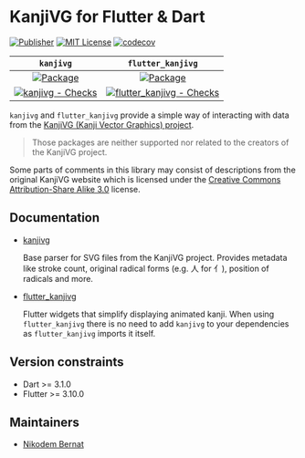 # KanjiVG for Flutter & Dart

[![Publisher](https://img.shields.io/pub/publisher/kanjivg.svg)](https://pub.dev/packages/kanjivg/publisher)
[![MIT License](https://img.shields.io/badge/license-MIT-purple.svg)](https://opensource.org/licenses/MIT)
[![codecov](https://codecov.io/gh/n-bernat/kanjivg/graph/badge.svg?token=VDZJJ9TMAL)](https://codecov.io/gh/n-bernat/kanjivg)

|                                                                                    `kanjivg`                                                                                    |                                                                                       `flutter_kanjivg`                                                                                       |
| :-----------------------------------------------------------------------------------------------------------------------------------------------------------------------------: | :-------------------------------------------------------------------------------------------------------------------------------------------------------------------------------------------: |
|                                            [![Package](https://img.shields.io/pub/v/kanjivg.svg)](https://pub.dev/packages/kanjivg)                                             |                                               [![Package](https://img.shields.io/pub/v/kanjivg.svg)](https://pub.dev/packages/flutter_kanjivg)                                                |
| [![kanjivg - Checks](https://github.com/n-bernat/kanjivg/actions/workflows/dart_checks.yaml/badge.svg)](https://github.com/n-bernat/kanjivg/actions/workflows/dart_checks.yaml) | [![flutter_kanjivg - Checks](https://github.com/n-bernat/kanjivg/actions/workflows/flutter_checks.yaml/badge.svg)](https://github.com/n-bernat/kanjivg/actions/workflows/flutter_checks.yaml) |

`kanjivg` and `flutter_kanjivg` provide a simple way of interacting with data from the [KanjiVG (Kanji Vector Graphics) project](https://kanjivg.tagaini.net).

> Those packages are neither supported nor related to the creators of the KanjiVG project.

Some parts of comments in this library may consist of descriptions from the original KanjiVG website which is licensed under the [Creative Commons Attribution-Share Alike 3.0](https://creativecommons.org/licenses/by-sa/3.0) license.

## Documentation

- [kanjivg](https://github.com/n-bernat/kanjivg/tree/master/kanjivg)

  Base parser for SVG files from the KanjiVG project. Provides metadata like stroke count, original radical forms (e.g. 人 for 亻), position of radicals and more.

- [flutter_kanjivg](https://github.com/n-bernat/kanjivg/tree/master/flutter_kanjivg)

  Flutter widgets that simplify displaying animated kanji. When using `flutter_kanjivg` there is no need to add `kanjivg` to your dependencies as `flutter_kanjivg` imports it itself.

## Version constraints

- Dart >= 3.1.0
- Flutter >= 3.10.0

## Maintainers

- [Nikodem Bernat](https://nikodembernat.com)
